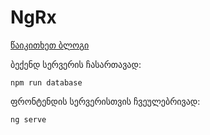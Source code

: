 # NgRx

[წაიკითხეთ ბლოგი]()

ბექენდ სერვერის ჩასართავად:

```
npm run database
```

ფრონტენდის სერვერისთვის ჩვეულებრივად:

```
ng serve
```
